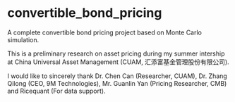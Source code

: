 # convertible_bond_pricing

A complete convertible bond pricing project based on Monte Carlo simulation.

This is a preliminary research on asset pricing during my summer intership at China Universal Asset Management (CUAM, 汇添富基金管理股份有限公司).

I would like to sincerely thank Dr. Chen Can (Researcher, CUAM), Dr. Zhang Qilong (CEO, 9M Technologies), Mr. Guanlin Yan (Pricing Researcher, CMB) and Ricequant (For data support). 
